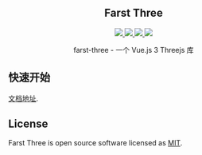 <h2 align=center >Farst Three</h2>
<p align="center">
  <a href="https://www.npmjs.org/package/farst-three">
    <img src="https://img.shields.io/npm/v/farst-three.svg" />
  </a>
  <a href="https://github.com/982429087/farst-three">
    <img src="https://img.shields.io/badge/threejs-%20%3E%3D%200.158.0-47c219" />
  </a>
  <a href="https://github.com/982429087/farst-three">
    <img src="https://img.shields.io/badge/node-%20%3E%3D%2016-47c219" />
  </a>
  <a href="https://npmcharts.com/compare/farst-three?minimal=true">
    <img src="https://img.shields.io/npm/dm/farst-three.svg" />
  </a>
  <br>
</p>

<p align="center">farst-three - 一个 Vue.js 3 Threejs 库</p>

## 快速开始
[文档地址](https://982429087.github.io/farst-three/zh-CN/).

## License

Farst Three is open source software licensed as
[MIT](https://github.com/element-plus/element-plus/blob/master/LICENSE).
